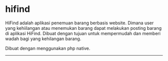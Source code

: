 # hifind

HiFind adalah aplikasi penemuan barang berbasis website. Dimana user yang kehiilangan atau menemukan barang dapat melakukan posting barang di aplikasi HiFind.
Dibuat dengan tujuan untuk mempermudah dan memberi wadah bagi yang kehilangan barang.

Dibuat dengan menggunakan php native.

-----------------------------------------------------------------------------------------------------------------------
